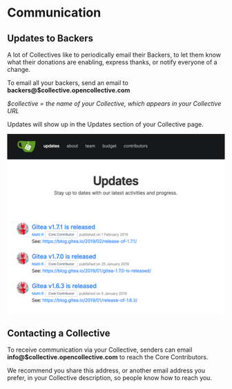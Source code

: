 # Communication

## Updates to Backers

A lot of Collectives like to periodically email their Backers, to let them know what their donations are enabling, express thanks, or notify everyone of a change.

To email all your backers, send an email to **backers@$collective.opencollective.com**

_$collective = the name of your Collective, which appears in your Collective URL_

Updates will show up in the Updates section of your Collective page.

![](../.gitbook/assets/screen-shot-2019-02-05-at-6.02.51-pm.png)

## Contacting a Collective

To receive communication via your Collective, senders can email **info@$collective.opencollective.com** to reach the Core Contributors. 

We recommend you share this address, or another email address you prefer, in your Collective description, so people know how to reach you.

